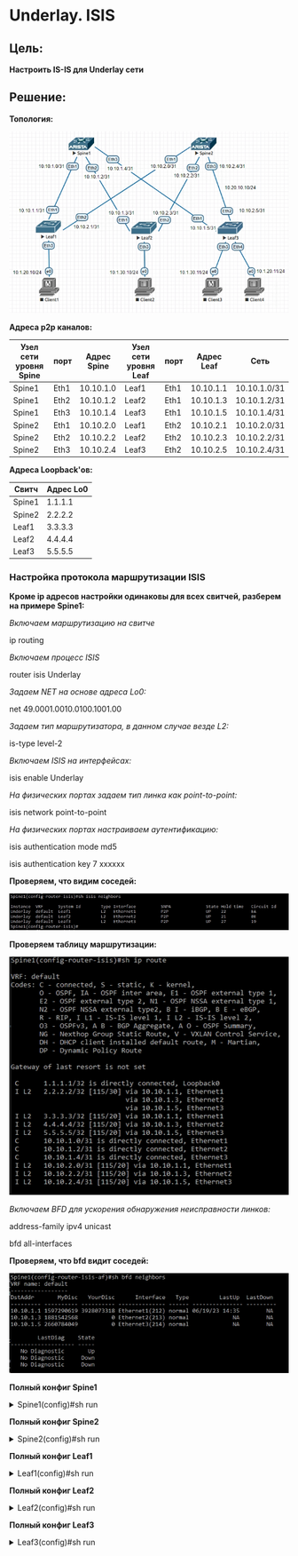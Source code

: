 # Underlay. ISIS

## Цель:

**Настроить IS-IS для Underlay сети**


## Решение:

**Топология:**

![](images/lab2.jpg)


**Адреса p2p каналов:**

|  Узел сети уровня Spine | порт| Адрес Spine    | Узел сети уровня Leaf | порт | Адрес Leaf     | Сеть           |
|---------|---|-------------|-----------|---------|---|----------------|
| Spine1 | Eth1   | 10.10.1.0  | Leaf1 |Eth1    | 10.10.1.1 | 10.10.1.0/31  |
| Spine1 | Eth2   | 10.10.1.2  | Leaf2 |Eth1    | 10.10.1.3 | 10.10.1.2/31  |
| Spine1 | Eth3   | 10.10.1.4  | Leaf3 |Eth1    | 10.10.1.5 | 10.10.1.4/31  |
| Spine2 | Eth1   | 10.10.2.0  | Leaf1 |Eth2    | 10.10.2.1 | 10.10.2.0/31  |
| Spine2 | Eth2   | 10.10.2.2  | Leaf2 |Eth2    | 10.10.2.3 | 10.10.2.2/31  |
| Spine2 | Eth3   | 10.10.2.4  | Leaf3 |Eth2    | 10.10.2.5| 10.10.2.4/31   |

**Адреса Loopback'ов:**

| Свитч  | Адрес Lo0  |   
|--------|------------|
| Spine1 | 1.1.1.1 | 
| Spine2 | 2.2.2.2 | 
| Leaf1  | 3.3.3.3 | 
| Leaf2  | 4.4.4.4 | 
| Leaf3  | 5.5.5.5 |


### **Настройка протокола маршрутизации ISIS**  
**Кроме ip адресов настройки одинаковы для всех свитчей, разберем на примере Spine1:**  


*Включаем маршрутизацию на свитче*

ip routing

*Включаем процесс ISIS*

router isis Underlay

*Задаем NET на основе адреса Lo0:*

net 49.0001.0010.0100.1001.00

*Задаем тип маршрутизатора, в данном случае везде L2:*

is-type level-2

*Включаем ISIS на интерфейсах:*

isis enable Underlay

*На физических портах задаем тип линка как point-to-point:*

isis network point-to-point

*На физических портах настраиваем аутентификацию:*

isis authentication mode md5

isis authentication key 7 xxxxxx


**Проверяем, что видим соседей:**

![](images/isis-sosedi.jpg)

**Проверяем таблицу маршрутизации:**

![](images/isis-routes.jpg)

*Включаем BFD для ускорения обнаружения неисправности линков:*

address-family ipv4 unicast

bfd all-interfaces

**Проверяем, что bfd видит соседей:**

![](images/bfd.jpg)

**Полный конфиг Spine1**

<details>
<summary>Spine1(config)#sh run</summary>
<pre><code>
! Command: show running-config
! device: Spine1 (vEOS, EOS-4.21.1.1F)
!
! boot system flash:/vEOS-lab.swi
!
transceiver qsfp default-mode 4x10G
!
hostname Spine1
!
spanning-tree mode mstp
!
no aaa root
!
clock timezone Europe/Moscow
!
interface Ethernet1
   no switchport
   ip address 10.10.1.0/31
   isis enable Underlay
   isis bfd
   isis network point-to-point
   isis authentication mode md5
   isis authentication key 7 8OfNRC+zxN2hhJHUspBmYQ==
!
interface Ethernet2
   no switchport
   ip address 10.10.1.2/31
   isis enable Underlay
   isis bfd
   isis network point-to-point
   isis authentication mode md5
   isis authentication key 7 8OfNRC+zxN2hhJHUspBmYQ==
!
interface Ethernet3
   no switchport
   ip address 10.10.1.4/31
   isis enable Underlay
   isis bfd
   isis network point-to-point
   isis authentication mode md5
   isis authentication key 7 8OfNRC+zxN2hhJHUspBmYQ==
!
interface Ethernet4
!
interface Ethernet5
!
interface Ethernet6
!
interface Ethernet7
!
interface Ethernet8
!
interface Loopback0
   ip address 1.1.1.1/32
   isis enable Underlay
!
interface Management1
!
ip routing
!
router isis Underlay
   net 49.0001.0010.0100.1001.00
   is-type level-2
   !
   address-family ipv4 unicast
      bfd all-interfaces
!
end
</code></pre>
</details>

**Полный конфиг Spine2**

<details>
<summary>Spine2(config)#sh run</summary>
<pre><code>
! Command: show running-config
! device: Spine2 (vEOS, EOS-4.21.1.1F)
!
! boot system flash:/vEOS-lab.swi
!
transceiver qsfp default-mode 4x10G
!
hostname Spine2
!
spanning-tree mode mstp
!
no aaa root
!
clock timezone Europe/Moscow
!
interface Ethernet1
   no switchport
   ip address 10.10.2.0/31
   isis enable Underlay
   isis bfd
   isis network point-to-point
   isis authentication mode md5
   isis authentication key 7 8OfNRC+zxN2hhJHUspBmYQ==
!
interface Ethernet2
   no switchport
   ip address 10.10.2.2/31
   isis enable Underlay
   isis bfd
   isis network point-to-point
   isis authentication mode md5
   isis authentication key 7 8OfNRC+zxN2hhJHUspBmYQ==
!
interface Ethernet3
   no switchport
   ip address 10.10.2.4/31
   isis enable Underlay
   isis bfd
   isis network point-to-point
   isis authentication mode md5
   isis authentication key 7 8OfNRC+zxN2hhJHUspBmYQ==
!
interface Ethernet4
!
interface Ethernet5
!
interface Ethernet6
!
interface Ethernet7
!
interface Ethernet8
!
interface Loopback0
   ip address 2.2.2.2/32
   isis enable Underlay
!
interface Management1
!
ip routing
!
router isis Underlay
   net 49.0001.0020.0200.2002.00
   is-type level-2
   !
   address-family ipv4 unicast
      bfd all-interfaces
!
end
</code></pre>
</details>

**Полный конфиг Leaf1**

<details>
<summary>Leaf1(config)#sh run</summary>
<pre><code>
! Command: show running-config
! device: Leaf1 (vEOS, EOS-4.21.1.1F)
!
! boot system flash:/vEOS-lab.swi
!
transceiver qsfp default-mode 4x10G
!
hostname Leaf1
!
spanning-tree mode mstp
!
no aaa root
!
clock timezone Europe/Moscow
!
interface Ethernet1
   no switchport
   ip address 10.10.1.1/31
   isis enable Underlay
   isis bfd
   isis network point-to-point
   isis authentication mode md5
   isis authentication key 7 8OfNRC+zxN2hhJHUspBmYQ==
!
interface Ethernet2
   no switchport
   ip address 10.10.2.1/31
   isis enable Underlay
   isis bfd
   isis network point-to-point
   isis authentication mode md5
   isis authentication key 7 8OfNRC+zxN2hhJHUspBmYQ==
!
interface Ethernet3
   isis bfd
!
interface Ethernet4
!
interface Ethernet5
!
interface Ethernet6
!
interface Ethernet7
!
interface Ethernet8
!
interface Loopback0
   ip address 3.3.3.3/32
   isis enable Underlay
!
interface Management1
!
ip routing
!
router isis Underlay
   net 49.0001.0030.0300.3003.00
   is-type level-2
   !
   address-family ipv4 unicast
      bfd all-interfaces
!
end
</code></pre>
</details>

**Полный конфиг Leaf2**

<details>
<summary>Leaf2(config)#sh run</summary>
<pre><code>
! Command: show running-config
! device: Leaf2 (vEOS, EOS-4.21.1.1F)
!
! boot system flash:/vEOS-lab.swi
!
transceiver qsfp default-mode 4x10G
!
hostname Leaf2
!
spanning-tree mode mstp
!
no aaa root
!
clock timezone Europe/Moscow
!
interface Ethernet1
   no switchport
   ip address 10.10.1.3/31
   isis enable Underlay
   isis bfd
   isis network point-to-point
   isis authentication mode md5
   isis authentication key 7 8OfNRC+zxN2hhJHUspBmYQ==
!
interface Ethernet2
   no switchport
   ip address 10.10.2.3/31
   isis enable Underlay
   isis bfd
   isis network point-to-point
   isis authentication mode md5
   isis authentication key 7 8OfNRC+zxN2hhJHUspBmYQ==
!
interface Ethernet3
!
interface Ethernet4
!
interface Ethernet5
!
interface Ethernet6
!
interface Ethernet7
!
interface Ethernet8
!
interface Loopback0
   ip address 4.4.4.4/32
   isis enable Underlay
!
interface Management1
!
ip routing
!
router isis Underlay
   net 49.0001.0040.0400.4004.00
   is-type level-2
   !
   address-family ipv4 unicast
      bfd all-interfaces
!
end
</code></pre>
</details>

**Полный конфиг Leaf3**

<details>
<summary>Leaf3(config)#sh run</summary>
<pre><code>
! Command: show running-config
! device: Leaf3 (vEOS, EOS-4.21.1.1F)
!
! boot system flash:/vEOS-lab.swi
!
transceiver qsfp default-mode 4x10G
!
hostname Leaf3
!
spanning-tree mode mstp
!
no aaa root
!
clock timezone Europe/Moscow
!
interface Ethernet1
   no switchport
   ip address 10.10.1.5/31
   isis enable Underlay
   isis bfd
   isis network point-to-point
   isis authentication mode md5
   isis authentication key 7 8OfNRC+zxN2hhJHUspBmYQ==
!
interface Ethernet2
   no switchport
   ip address 10.10.2.5/31
   isis enable Underlay
   isis bfd
   isis network point-to-point
   isis authentication mode md5
   isis authentication key 7 8OfNRC+zxN2hhJHUspBmYQ==
!
interface Ethernet3
!
interface Ethernet4
!
interface Ethernet5
!
interface Ethernet6
!
interface Ethernet7
!
interface Ethernet8
!
interface Loopback0
   ip address 5.5.5.5/32
   isis enable Underlay
!
interface Management1
!
ip routing
!
router isis Underlay
   net 49.0001.0050.0500.5005.00
   is-type level-2
   !
   address-family ipv4 unicast
      bfd all-interfaces
!
end
</code></pre>
</details>
